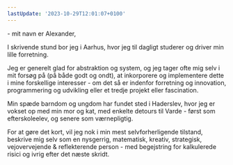 ```yaml
---
lastUpdate: '2023-10-29T12:01:07+0100'
---
```


\- mit navn er Alexander,

I skrivende stund bor jeg i Aarhus, hvor jeg til dagligt studerer og driver min lille forretning<a href="https://www.to-be-digital.dk" style="font-family: 'BioRhyme', sans-serif; display: none;" target="_blank">To-Be-Digital</a>.

Jeg er generelt glad for abstraktion og system, og jeg tager ofte mig selv i mit forsøg på (på både godt og ondt), at inkorporere og implementere dette i mine forskellige interesser - om det så er indenfor forretning og innovation, programmering og udvikling eller et tredje projekt eller fascination.

Min spæde barndom og ungdom har fundet sted i Haderslev, hvor jeg er vokset op med min mor og kat, med enkelte detours til Varde - først som efterskoleelev, og senere som værnepligtig.

For at gøre det kort, vil jeg nok i min mest selvforherligende tilstand, beskrive mig selv som en nysgerrig, matematisk, kreativ, strategisk, vejovervejende & reflekterende person - med begejstring for kalkulerede risici og ivrig efter det næste skridt.

